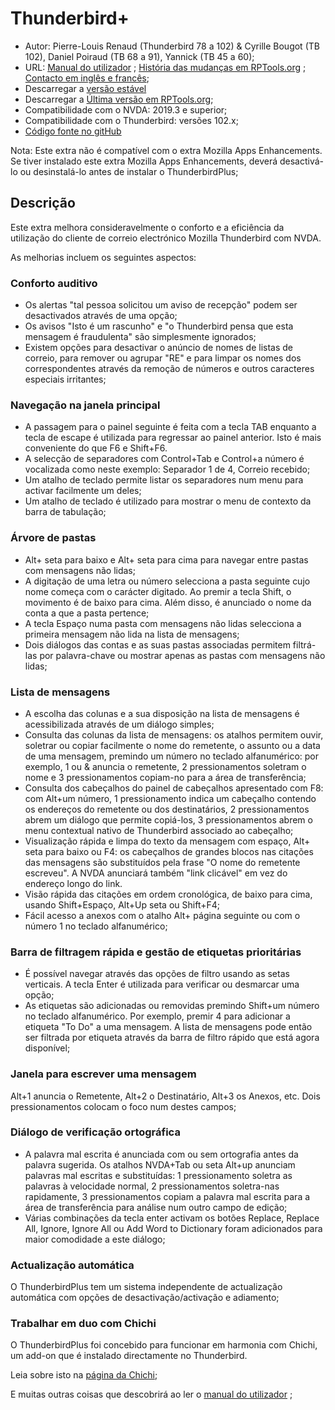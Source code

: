 # Thunderbird+

* Autor: Pierre-Louis Renaud (Thunderbird 78 a 102) & Cyrille Bougot (TB 102), Daniel Poiraud (TB 68 a 91), Yannick (TB 45 a 60);
* URL: [Manual do utilizador][4] ;
  [História das mudanças em RPTools.org][5] ;
  [Contacto em inglês e francês][6];
* Descarregar a [versão estável][1]
* Descarregar a [Última versão em RPTools.org][3];
* Compatibilidade com o NVDA: 2019.3 e superior;
* Compatibilidade com o Thunderbird: versões 102.x;
* [Código fonte no gitHub][2]

Nota: Este extra não é compatível com o extra Mozilla Apps Enhancements. Se tiver instalado este extra Mozilla Apps Enhancements, deverá desactivá-lo ou desinstalá-lo antes de instalar o ThunderbirdPlus;

## Descrição

Este extra melhora consideravelmente o conforto e a eficiência da utilização do cliente de correio electrónico Mozilla Thunderbird com NVDA.

As melhorias incluem os seguintes aspectos:

### Conforto auditivo

* Os alertas "tal pessoa solicitou um aviso de recepção" podem ser desactivados através de uma opção;
* Os avisos "Isto é um rascunho" e "o Thunderbird pensa que esta mensagem é fraudulenta" são simplesmente ignorados;
* Existem opções para desactivar o anúncio de nomes de listas de correio, para remover ou agrupar "RE" e para limpar os nomes dos correspondentes através da remoção de números e outros caracteres especiais irritantes;

### Navegação na janela principal

* A passagem para o painel seguinte é feita com a tecla TAB enquanto a tecla de escape é utilizada para regressar ao painel anterior. Isto é mais conveniente do que F6 e Shift+F6.
* A selecção de separadores com Control+Tab e Control+a número é vocalizada como neste exemplo: Separador 1 de 4, Correio recebido;
* Um atalho de teclado permite listar os separadores num menu para activar facilmente um deles;
* Um atalho de teclado é utilizado para mostrar o menu de contexto da barra de tabulação;

### Árvore de pastas

* Alt+ seta para baixo e Alt+ seta para cima para navegar entre pastas com mensagens não lidas;
* A digitação de uma letra ou número selecciona a pasta seguinte cujo nome começa com o carácter digitado. Ao premir a tecla Shift, o movimento é de baixo para cima. Além disso, é anunciado o nome da conta a que a pasta pertence;
* A tecla Espaço numa pasta com mensagens não lidas selecciona a primeira mensagem não lida na lista de mensagens;
* Dois diálogos das contas e as suas pastas associadas permitem filtrá-las por palavra-chave ou mostrar apenas as pastas com mensagens não lidas;

### Lista de mensagens

* A escolha das colunas e a sua disposição na lista de mensagens é acessibilizada através de um diálogo simples;
* Consulta das colunas da lista de mensagens: os atalhos permitem ouvir, soletrar ou copiar facilmente o nome do remetente, o assunto ou a data de uma mensagem, premindo um número no teclado alfanumérico: por exemplo, 1 ou & anuncia o remetente, 2 pressionamentos soletram o nome e 3 pressionamentos copiam-no para a área de transferência;
* Consulta dos cabeçalhos do painel de cabeçalhos apresentado com F8: com Alt+um número, 1 pressionamento indica um cabeçalho contendo os endereços do remetente ou dos destinatários, 2 pressionamentos abrem um diálogo que permite copiá-los, 3 pressionamentos abrem o menu contextual nativo de Thunderbird associado ao cabeçalho;
* Visualização rápida e limpa do texto da mensagem com espaço, Alt+ seta para baixo ou F4: os cabeçalhos de grandes blocos nas citações das mensagens são substituídos pela frase "O nome do remetente escreveu". A NVDA anunciará também "link clicável" em vez do endereço longo do link.
* Visão rápida das citações em ordem cronológica, de baixo para cima, usando Shift+Espaço, Alt+Up seta ou Shift+F4;
* Fácil acesso a anexos com o atalho Alt+ página seguinte ou com o número 1 no teclado alfanumérico;

### Barra de filtragem rápida e gestão de etiquetas prioritárias

* É possível navegar através das opções de filtro usando as setas verticais. A tecla Enter é utilizada para verificar ou desmarcar uma opção;
* As etiquetas são adicionadas ou removidas premindo Shift+um número no teclado alfanumérico. Por exemplo, premir 4 para adicionar a etiqueta "To Do" a uma mensagem. A lista de mensagens pode então ser filtrada por etiqueta através da barra de filtro rápido que está agora disponível;

### Janela para escrever uma mensagem

Alt+1 anuncia o Remetente, Alt+2 o Destinatário, Alt+3 os Anexos, etc. Dois pressionamentos colocam o foco num destes campos;

### Diálogo de verificação ortográfica

* A palavra mal escrita é anunciada com ou sem ortografia antes da palavra sugerida. Os atalhos NVDA+Tab ou seta Alt+up anunciam palavras mal escritas e substituídas: 1 pressionamento soletra as palavras à velocidade normal, 2 pressionamentos soletra-nas rapidamente, 3 pressionamentos copiam a palavra mal escrita para a área de transferência para análise num outro campo de edição;
* Várias combinações da tecla enter activam os botões Replace, Replace All, Ignore, Ignore All ou Add Word to Dictionary foram adicionados para maior comodidade a este diálogo;

### Actualização automática

O ThunderbirdPlus tem um sistema independente de actualização automática com opções de desactivação/activação e adiamento;

### Trabalhar em duo com Chichi

O ThunderbirdPlus foi concebido para funcionar em harmonia com Chichi, um add-on que é instalado directamente no Thunderbird.

Leia sobre isto na [página da Chichi][7];


E muitas outras coisas que descobrirá ao ler o [manual do utilizador][4] ;

<!-- Tradutores: nas hiperligações 4, 5 e 7 abaixo, onde aparece lang=en, substitua en pelo código da sua língua -->

[1]: https://github.com/RPTools-org/ThunderbirdPlus/releases/download/v4.9/thunderbirdPlus-4.9-TB102.nvda-addon

[2]: https://github.com/RPTools-org/ThunderbirdPlus/

[3]: https://www.rptools.org/?p=8610

[4]: https://www.rptools.org/NVDA-Thunderbird/get.php?pg=manual&lang=pt_PT

[5]: https://www.rptools.org/NVDA-Thunderbird/get.php?pg=changes&lang=pt_PT

[6]: https://www.rptools.org/NVDA-Thunderbird/toContact.html

[7]: https://www.rptools.org/NVDA-Thunderbird/get.php?pg=chichi&lang=pt_PT

